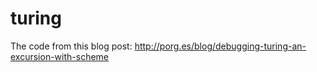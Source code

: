 turing
======

The code from this blog post: http://porg.es/blog/debugging-turing-an-excursion-with-scheme
